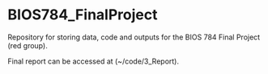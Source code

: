 # BIOS784_FinalProject
Repository for storing data, code and outputs for the BIOS 784 Final Project (red group).

Final report can be accessed at (~/code/3_Report).